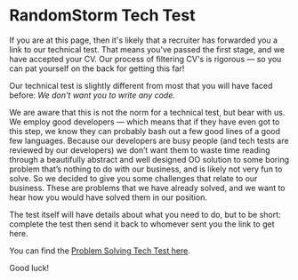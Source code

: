 RandomStorm Tech Test
=====================

If you are at this page, then it's likely that a recruiter has forwarded you a link to our technical test. That means you've passed the first stage, and we have accepted your CV. Our process of filtering CV's is rigorous — so you can pat yourself on the back for getting this far!

Our technical test is slightly different from most that you will have faced before: _*We don't want you to write any code.*_

We are aware that this is not the norm for a technical test, but bear with us. We employ good developers — which means that if they have even got to this step, we know they can probably bash out a few good lines of a good few languages. Because our developers are busy people (and tech tests are reviewed by our developers) we don’t want them to waste time reading through a beautifully abstract and well designed OO solution to some boring problem that’s nothing to do with our business, and is likely not very fun to solve. So we decided to give you some challenges that relate to our business. These are problems that we have already solved, and we want to hear how you would have solved them in our position.

The test itself will have details about what you need to do, but to be short: complete the test then send it back to whomever sent you the link to get here.

You can find the [Problem Solving Tech Test here](tests/ProblemSolving.md).

Good luck!
